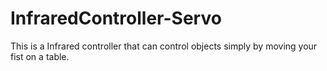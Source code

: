 # InfraredController-Servo
This is a Infrared controller that can control objects simply by moving your fist on a table.
